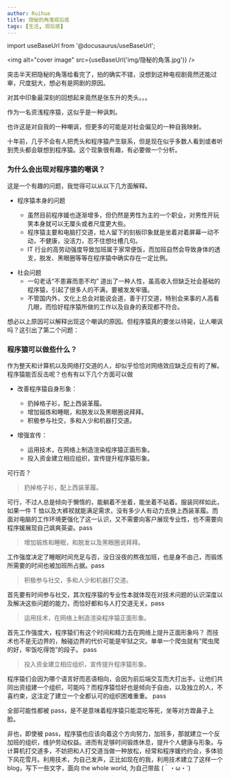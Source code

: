 ```yaml
---
author: Ruihua
title: 隐秘的角落观后感
tags: [生活, 观后感]
---
```


import useBaseUrl from '@docusaurus/useBaseUrl';

<img alt="cover image" src={useBaseUrl('img/隐秘的角落.jpg')} />

突击半天把隐秘的角落给看完了，拍的确实不错，没想到这种电视剧竟然还能过审，尺度挺大，想必有是网剧的原因。

对其中印象最深刻的回想起来竟然是张东升的秃头。。。

作为一名资浅程序猿，这似乎是一种讽刺。

<!-- truncate -->

也许这是对自我的一种嘲讽，但更多的可能是对社会偏见的一种自我映射。

十年前，几乎不会有人把秃头和程序猿产生联系，但是现在似乎多数人看到或者听到秃头都会联想到程序猿。这个现象很有趣，有必要做一个分析。

### 为什么会出现对程序猿的嘲讽？

这是一个有趣的问题，我觉得可以从以下几方面解释。

- 程序猿本身的问题

  - 虽然目前程序媛也逐渐增多，但仍然是男性为主的一个职业，对男性开玩笑本身就可以无厘头或者尺度更大些。
  - 程序猿主要和电脑打交道，给人留下的刻板印象就是坐着对着屏幕一动不动，不健康，没活力，忍不住想吐槽几句。
  - IT 行业的高劳动强度导致加班属于家常便饭，而加班自然会导致身体的透支，脱发、黑眼圈等等在程序猿中确实存在一定比例。

* 社会问题
  - 一句老话“不患寡而患不均” 道出了一种人性，虽高收入但缺乏社会基础的程序猿，引起了很多人的不满，要被发发牢骚。
  - 不管国内外，文化上总会对能说会道，善于打交道，特别会来事的人高看几眼，而恰好程序猿所做的工作以及自身的表现都不符合。

想必以上原因可以解释出现这个嘲讽的原因。但程序猿真的要坐以待毙，让人嘲讽吗？这引出了第二个问题：

### 程序猿可以做些什么？

作为整天和计算机以及网络打交道的人，却似乎恰恰对网络效应缺乏应有的了解。程序猿能否反击呢？也有有以下几个方面可以做

- 改善程序猿自身形象：

  - 扔掉格子衫，配上西装革履。
  - 增加锻炼和睡眠，和脱发以及黑眼圈说拜拜。
  - 积极参与社交，多和人少和机器打交道。

- 增强宣传：
  - 运用技术，在网络上制造渲染程序猿正面形象。
  - 投入资金建立相应组织，宣传提升程序猿形象。

可行否？

> 扔掉格子衫，配上西装革履。

可行，不过人总是倾向于懒惰的，能躺着不坐着，能坐着不站着。服装同样如此，如果一件 T 恤以及大裤衩就能满足需求，没有多少人有动力去换上西装革履。而面对电脑的工作环境更强化了这一认识，又不需要向客户展现专业性，也不需要向程序媛展现自己飒爽英姿。pass

> 增加锻炼和睡眠，和脱发以及黑眼圈说拜拜。

工作强度决定了睡眠时间充足与否，没日没夜的熬夜加班，也是身不由己，而锻炼所需要的时间也被加班所占据。pass

> 积极参与社交，多和人少和机器打交道。

首先要有时间参与社交，其次程序猿的专业性本就体现在对技术问题的认识深度以及解决这些问题的能力，而恰好都和与人打交道无关。pass

> 运用技术，在网络上制造渲染程序猿正面形象。

首先工作强度大，程序猿们有这个时间和精力去在网络上提升正面形象吗？ 而技术也不是无边界的，触碰边界的代价可能是牢狱之灾。单单一个爬虫就有“爬虫爬的好，牢饭吃得饱”的段子。 pass

> 投入资金建立相应组织，宣传提升程序猿形象。

程序猿们会因为哪个语言好而恶语相向，会因为前后端交互而大打出手。让他们共同出资组建一个组织，可能吗？而程序猿恰好也是倾向于自由，以及独立的人，不喜约束，这注定了建立一个全都认可的组织困难重重。 pass

全部可能性都被 pass，是不是意味着程序猿只能混吃等死，坐等对方蹬鼻子上脸。

非也，即使被 pass，程序猿也应该向着这个方向努力，加班多，那就建立一个反加班的组织，维护劳动权益。进而有足够时间锻炼休息，提升个人健康与形象。与计算机打交道多，不妨把和人打交道当做一种放松，经常和程序媛约约会，多体验下风花雪月。利用技术，为自己发声，正比如现在的我，利用技术建立了这样一个 blog，写下一些文字，面向 the whole world, 为自己带盐 (｀・ω・´)
